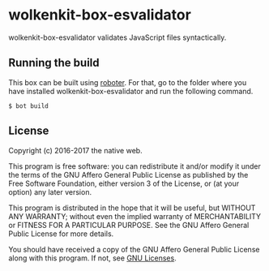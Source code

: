 # wolkenkit-box-esvalidator

wolkenkit-box-esvalidator validates JavaScript files syntactically.

## Running the build

This box can be built using [roboter](https://github.com/thenativeweb/roboter). For that, go to the folder where you have installed wolkenkit-box-esvalidator and run the following command.

```shell
$ bot build
```

## License

Copyright (c) 2016-2017 the native web.

This program is free software: you can redistribute it and/or modify it under the terms of the GNU Affero General Public License as published by the Free Software Foundation, either version 3 of the License, or (at your option) any later version.

This program is distributed in the hope that it will be useful, but WITHOUT ANY WARRANTY; without even the implied warranty of MERCHANTABILITY or FITNESS FOR A PARTICULAR PURPOSE. See the GNU Affero General Public License for more details.

You should have received a copy of the GNU Affero General Public License along with this program. If not, see [GNU Licenses](http://www.gnu.org/licenses/).
